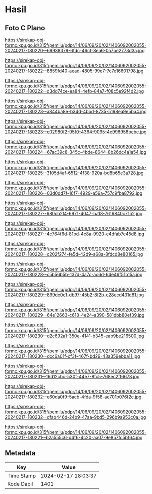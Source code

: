 # Hasil

## Foto C Plano

https://sirekap-obj-formc.kpu.go.id/315f/pemilu/pdpr/14/06/09/20/02/1406092002055-20240217-180220--69938379-6fdc-46cf-8ea6-0a7be2773d3a.jpg

https://sirekap-obj-formc.kpu.go.id/315f/pemilu/pdpr/14/06/09/20/02/1406092002055-20240217-180222--8859fd40-aead-4805-99e7-7c7e16601798.jpg

https://sirekap-obj-formc.kpu.go.id/315f/pemilu/pdpr/14/06/09/20/02/1406092002055-20240217-180222--d3dd74ce-ea84-4efb-84a7-f08c5e92f4d2.jpg

https://sirekap-obj-formc.kpu.go.id/315f/pemilu/pdpr/14/06/09/20/02/1406092002055-20240217-180223--a844ba8e-b34d-4bbd-8735-5198ea9e5ba4.jpg

https://sirekap-obj-formc.kpu.go.id/315f/pemilu/pdpr/14/06/09/20/02/1406092002055-20240217-180223--e02980f2-95f0-4364-9095-4e996958bcbe.jpg

https://sirekap-obj-formc.kpu.go.id/315f/pemilu/pdpr/14/06/09/20/02/1406092002055-20240217-180224--67ac39c8-345c-4bde-8644-8b26dc4a1a54.jpg

https://sirekap-obj-formc.kpu.go.id/315f/pemilu/pdpr/14/06/09/20/02/1406092002055-20240217-180225--3105d4af-6512-4f38-920a-bd8b65e3a728.jpg

https://sirekap-obj-formc.kpu.go.id/315f/pemilu/pdpr/14/06/09/20/02/1406092002055-20240217-180226--03d0dd7f-16f7-4929-a59a-757c9fba8792.jpg

https://sirekap-obj-formc.kpu.go.id/315f/pemilu/pdpr/14/06/09/20/02/1406092002055-20240217-180227--680cb2f4-6971-4047-ba18-7616840c7152.jpg

https://sirekap-obj-formc.kpu.go.id/315f/pemilu/pdpr/14/06/09/20/02/1406092002055-20240217-180227--4c764f6d-81bd-4c8a-9920-e4dfab7e45d8.jpg

https://sirekap-obj-formc.kpu.go.id/315f/pemilu/pdpr/14/06/09/20/02/1406092002055-20240217-180228--c202f274-fe5d-42d9-a68a-8fdcd8e80165.jpg

https://sirekap-obj-formc.kpu.go.id/315f/pemilu/pdpr/14/06/09/20/02/1406092002055-20240217-180228--c5b56b5b-137d-4a7c-ac6d-64e46f51b15a.jpg

https://sirekap-obj-formc.kpu.go.id/315f/pemilu/pdpr/14/06/09/20/02/1406092002055-20240217-180229--899dc0c1-db97-45b2-8f2b-c28ecd431d81.jpg

https://sirekap-obj-formc.kpu.go.id/315f/pemilu/pdpr/14/06/09/20/02/1406092002055-20240217-180229--64e12663-c618-4e24-a390-581dbb80ef39.jpg

https://sirekap-obj-formc.kpu.go.id/315f/pemilu/pdpr/14/06/09/20/02/1406092002055-20240217-180230--d2c692a1-350e-4141-b345-eab9be216500.jpg

https://sirekap-obj-formc.kpu.go.id/315f/pemilu/pdpr/14/06/09/20/02/1406092002055-20240217-180230--dcc6a01f-cf3f-467f-bd29-43a359ebba11.jpg

https://sirekap-obj-formc.kpu.go.id/315f/pemilu/pdpr/14/06/09/20/02/1406092002055-20240217-180231--16d12cbc-530f-44e7-8fc5-768ec2ff6678.jpg

https://sirekap-obj-formc.kpu.go.id/315f/pemilu/pdpr/14/06/09/20/02/1406092002055-20240217-180232--e60da0f9-5acb-4fda-9f58-ae701b076f2c.jpg

https://sirekap-obj-formc.kpu.go.id/315f/pemilu/pdpr/14/06/09/20/02/1406092002055-20240217-180232--dfab446d-24b9-47aa-9bd5-296b9a953c0a.jpg

https://sirekap-obj-formc.kpu.go.id/315f/pemilu/pdpr/14/06/09/20/02/1406092002055-20240217-180221--b2a555c6-d4f6-4c20-aa07-9e857fc5bf64.jpg


## Metadata

| Key        | Value               |
| ---------- | ------------------- |
| Time Stamp | 2024-02-17 18:03:37 |
| Kode Dapil | 1401                |



